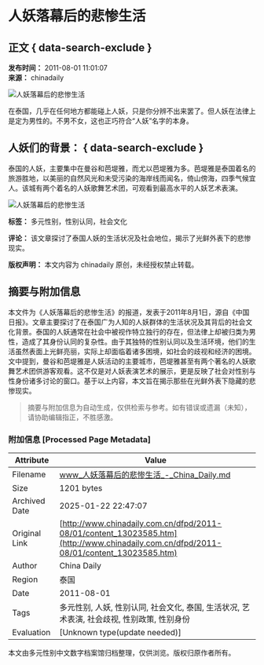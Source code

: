 # 人妖落幕后的悲惨生活

## 正文 { data-search-exclude }


**发布时间：** 2011-08-01 11:01:07  
**来源：** chinadaily  

![人妖落幕后的悲惨生活](http://www.chinadaily.com.cn/2009image_c/article_print.jpg)

在泰国，几乎在任何地方都能碰上人妖，只是你分辨不出来罢了。但人妖在法律上是定为男性的。不男不女，这也正巧符合“人妖”名字的本身。

## 人妖们的背景： { data-search-exclude }

泰国的人妖，主要集中在曼谷和芭堤雅，而尤以芭堤雅为多。芭堤雅是泰国着名的旅游胜地，以美丽的自然风光和未受污染的海岸线而闻名，倚山傍海，四季气候宜人。该城有两个着名的人妖歌舞艺术团，可观看到最高水平的人妖艺术表演。

![人妖落幕后的悲惨生活](../../attachement/jpg/site1/20110801/0023ae602b2a0fa05ab413.jpg)  

**标签：** 多元性别，性别认同，社会文化  

**评论：** 该文章探讨了泰国人妖的生活状况及社会地位，揭示了光鲜外表下的悲惨现实。  

**版权声明：** 本文内容为 chinadaily 原创，未经授权禁止转载。
<!-- tcd_original_link http://www.chinadaily.com.cn/dfpd/2011-08/01/content_13023585.htm -->


## 摘要与附加信息

<!-- tcd_abstract -->
本文件为《人妖落幕后的悲惨生活》的报道，发表于2011年8月1日，源自《中国日报》。文章主要探讨了在泰国广为人知的人妖群体的生活状况及其背后的社会文化背景。泰国的人妖通常在社会中被视作特立独行的存在，但法律上却被归类为男性，造成了其身份认同的复杂性。由于其独特的性别认同以及生活环境，他们的生活虽然表面上光鲜亮丽，实际上却面临着诸多困境，如社会的歧视和经济的困境。文中提到，曼谷和芭堤雅是人妖活动的主要城市，芭堤雅甚至有两个著名的人妖歌舞艺术团供游客观看。这不仅是对人妖表演艺术的展示，更是反映了社会对性别与性身份诸多讨论的窗口。基于以上内容，本文旨在揭示那些在光鲜外表下隐藏的悲惨现实。
<!-- tcd_abstract_end -->

> 摘要与附加信息为自动生成，仅供检索与参考。如有错误或遗漏（未知），请协助编辑指正，不胜感激。

### 附加信息 [Processed Page Metadata]

| Attribute       | Value                                  |
|-----------------|----------------------------------------|
| Filename        | www_人妖落幕后的悲惨生活_-_China_Daily.md                             |
| Size            | 1201 bytes                           |
| Archived Date   | 2025-01-22 22:47:07                             |
| Original Link   | [http://www.chinadaily.com.cn/dfpd/2011-08/01/content_13023585.htm](http://www.chinadaily.com.cn/dfpd/2011-08/01/content_13023585.htm)                       |
| Author          | China Daily                               |
| Region          | 泰国                               |
| Date            | 2011-08-01                                 |
| Tags            | 多元性别, 人妖, 性别认同, 社会文化, 泰国, 生活状况, 艺术表演, 社会歧视, 性别政策, 性别身份                                 |
| Evaluation            | [Unknown type(update needed)]                                 |
<!-- tcd_table_end -->

本文由多元性别中文数字档案馆归档整理，仅供浏览。版权归原作者所有。
